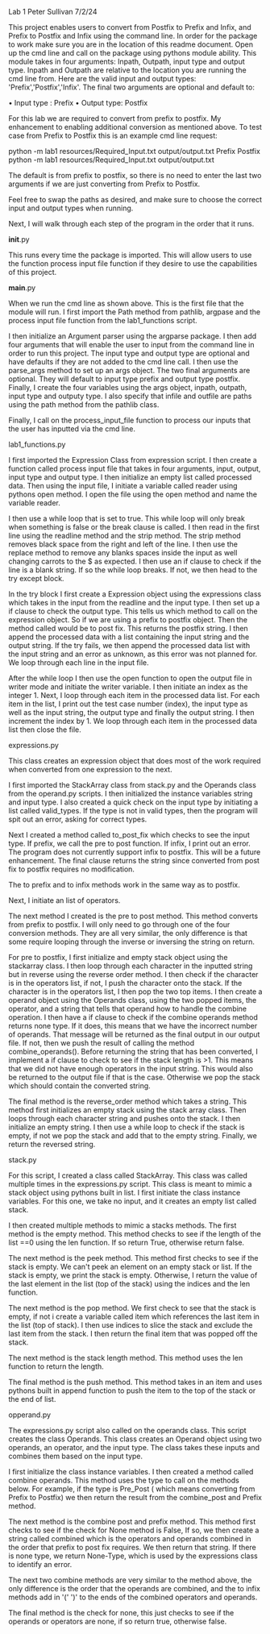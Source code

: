 Lab 1
Peter Sullivan
7/2/24

This project enables users to convert from Postfix to Prefix and Infix, and Prefix to Postfix and Infix using the command line. In order for the package to work make sure you are in the location of this readme document. Open up the cmd line and call on the package using pythons module ability. This module takes in four arguments: Inpath, Outpath, input type and output type. Inpath and Outpath are relative to the location you are running the cmd line from. Here are the valid input and output types: 'Prefix','Postfix','Infix'. The final two arguments are optional and default to:

•	Input type : Prefix
•	Output type: Postfix

For this lab we are required to convert from prefix to postfix. My enhancement to enabling additional conversion as mentioned above. To test case from Prefix to Postfix this is an example cmd line request:

python -m lab1 resources/Required_Input.txt output/output.txt Prefix Postfix
python -m lab1 resources/Required_Input.txt output/output.txt 

The default is from prefix to postfix, so there is no need to enter the last two arguments if we are just converting from Prefix to Postfix.

Feel free to swap the paths as desired, and make sure to choose the correct input and output types when running.

Next, I will walk through each step of the program in the order that it runs.


__init__.py

This runs every time the package is imported. This will allow users to use the function process input file function if they desire to use the capabilities of this project.


__main__.py

When we run the cmd line as shown above. This is the first file that the module will run. I first import the Path method from pathlib, argpase and the process input file function from the lab1_functions script.

I then initialize an Argument parser using the argparse package. I then add four arguments that will enable the user to input from the command line in order to run this project. The input type and output type are optional and have defaults if they are not added to the cmd line call. I then use the parse_args method to set up an args object. The two final arguments are optional. They will default to input type prefix and output type postfix. Finally, I create the four variables using the args object, inpath, outpath, input type and outputy type. I also specify that infile and outfile are paths using the path method from the pathlib class.

Finally, I call on the process_input_file function to process our inputs that the user has inputted via the cmd line.


lab1_functions.py

I first imported the Expression Class from expression script. I then create a function called process input file that takes in four arguments, input, output, input type and output type. I then initialize an empty list called processed data. Then using the input file, I initiate a variable called reader using pythons open method. I open the file using the open method and name the variable reader.

I then use a while loop that is set to true. This while loop will only break when something is false or the break clause is called. I then read in the first line using the readline method and the strip method. The strip method removes black space from the right and left of the line. I then use the replace method to remove any blanks spaces inside the input as well changing carrots to the $ as expected. I then use an if clause to check if the line is a blank string. If so the while loop breaks. If not, we then head to the try except block.

In the try block I first create a Expression object using the expressions class which takes in the input from the readline and the input type. I then set up a if clause to check the output type. This tells us which method to call on the expression object. So if we are using a prefix to postfix object. Then the method called would be to post fix. This returns the postfix string. I then append the processed data with a list containing the input string and the output string. If the try fails, we then append the processed data list with the input string and an error as unknown, as this error was not planned for. We loop through each line in the input file.

After the while loop I then use the open function to open the output file in writer mode and initiate the writer variable. I then initiate an index as the integer 1. Next, I loop through each item in the processed data list. For each item in the list, I print out the test case number (index), the input type as well as the input string, the output type and finally the output string. I then increment the index by 1. We loop through each item in the processed data list then close the file.


expressions.py

This class creates an expression object that does most of the work required when converted from one expression to the next.

I first imported the StackArray class from stack.py and the Operands class from the operand.py scripts. I then initialized the instance variables string and input type. I also created a quick check on the input type by initiating a list called valid_types. If the type is not in valid types, then the program will spit out an error, asking for correct types. 

Next I created a method called to_post_fix which checks to see the input type. If prefix, we call the pre to post function. If infix, I print out an error. The program does not currently support infix to postfix. This will be a future enhancement. The final clause returns the string since converted from post fix to postfix requires no modification.

The to prefix and to infix methods work in the same way as to postfix.

Next, I initiate an list of operators.

The next method I created is the pre to post method. This method converts from prefix to postfix. I will only need to go through one of the four conversion methods. They are all very similar, the only difference is that some require looping through the inverse or inversing the string on return.

For pre to postfix, I first initialize and empty stack object using the stackarray class. I then loop through each character in the inputted string but in reverse using the reverse order method. I then check if the character is in the operators list, if not, I push the character onto the stack. If the character is in the operators list, I then pop the two top items. I then create a operand object using the Operands class, using the two popped items, the operator, and a string that tells that operand how to handle the combine operation. I then have a if clause to check if the combine operands method returns none type. If it does, this means that we have the incorrect number of operands. That message will be returned as the final output in our output file.
If not, then we push the result of calling the method combine_operands(). Before returning the string that has been converted, I implement a if clause to check to see if the stack length is >1. This means that we did not have enough operators in the input string. This would also be returned to the output file if that is the case. Otherwise we pop the stack which should contain the converted string.

The final method is the reverse_order method which takes a string. This method first initializes an empty stack using the stack array class. Then loops through each character string and pushes onto the stack. I then initialize an empty string. I then use a while loop to check if the stack is empty, if not we pop the stack and add that to the empty string. Finally, we return the reversed string.


stack.py

For this script, I created a class called StackArray. This class was called multiple times in the expressions.py script. This class is meant to mimic a stack object using pythons built in list. I first initiate the class instance variables. For this one, we take no input, and it creates an empty list called stack.

I then created multiple methods to mimic a stacks methods. The first method is the empty method. This method checks to see if the length of the list ==0 using the len function. If so return True, otherwise return false.

The next method is the peek method. This method first checks to see if the stack is empty. We can't peek an element on an empty stack or list. If the stack is empty, we print the stack is empty. Otherwise, I return the value of the last element in the list (top of the stack) using the indices and the len function.

The next method is the pop method. We first check to see that the stack is empty, if not i create a variable called item which references the last item in the list (top of stack). I then use indices to slice the stack and exclude the last item from the stack. I then return the final item that was popped off the stack.

The next method is the stack length method. This method uses the len function to return the length.

The final method is the push method. This method takes in an item and uses pythons built in append function to push the item to the top of the stack or the end of list.


opperand.py

The expressions.py script also called on the operands class. This script creates the class Operands. This class creates an Operand object using two operands, an operator, and the input type. The class takes these inputs and combines them based on the input type.

I first initialize the class instance variables. I then created a method called combine operands. This method uses the type to call on the methods below. For example, if the type is Pre_Post ( which means converting from Prefix to Postfix) we then return the result from the combine_post and Prefix method.

The next method is the combine post and prefix method. This method first checks to see if the check for None method is False, If so, we then create a string called combined which is the operators and operands combined in the order that prefix to post fix requires. We then return that string. If there is none type, we return None-Type, which is used by the expressions class to identify an error.

The next two combine methods are very similar to the method above, the only difference is the order that the operands are combined, and the to infix methods add in '('  ')' to the ends of the combined operators and operands.

The final method is the check for none, this just checks to see if the operands or operators are none, if so return true, otherwise false.





